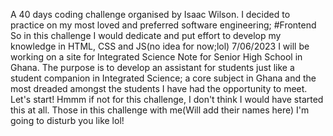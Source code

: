A 40 days coding challenge organised by Isaac Wilson. I decided to practice on my most loved and preferred software engineering; #Frontend 
So in this challenge I would dedicate and put effort to develop my knowledge in HTML, CSS and JS(no idea for now;lol) 7/06/2023
I will be working on a site for Integrated Science Note for Senior High School in Ghana.
The purpose is to develop an assistant for students just like a student companion in Integrated Science; a core subject in Ghana and the most dreaded amongst the students I have had the opportunity to meet.
Let's start! Hmmm if not for this challenge, I don't think I would have started this at all. Those in this challenge with me(Will add their names here) I'm going to disturb you like lol!  